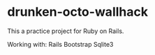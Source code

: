 # drunken-octo-wallhack
This a practice project for Ruby on Rails.

Working with:
Rails
Bootstrap
Sqlite3